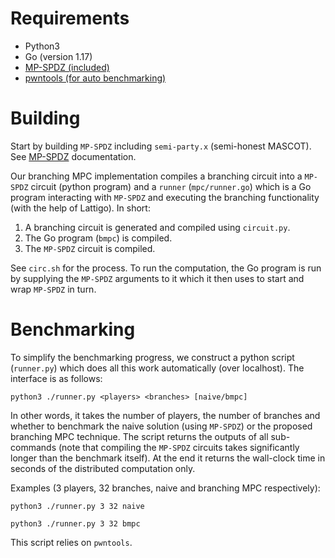 # Requirements

- Python3
- Go (version 1.17)
- [MP-SPDZ (included)](https://github.com/data61/MP-SPDZ)
- [pwntools (for auto benchmarking)](https://github.com/Gallopsled/pwntools)

# Building

Start by building `MP-SPDZ` including `semi-party.x` (semi-honest MASCOT). See [MP-SPDZ](https://github.com/data61/MP-SPDZ) documentation.

Our branching MPC implementation compiles a branching circuit into a `MP-SPDZ` circuit (python program) and a `runner` (`mpc/runner.go`) which is a Go program interacting
with `MP-SPDZ` and executing the branching functionality (with the help of Lattigo).
In short:

1. A branching circuit is generated and compiled using `circuit.py`.
2. The Go program (`bmpc`) is compiled.
3. The `MP-SPDZ` circuit is compiled.

See `circ.sh` for the process.
To run the computation, the Go program is run by supplying the `MP-SPDZ` arguments to it which it then uses to start and wrap `MP-SPDZ` in turn.

# Benchmarking

To simplify the benchmarking progress, we construct a python script (`runner.py`) which does all this work automatically (over localhost).
The interface is as follows:

```
python3 ./runner.py <players> <branches> [naive/bmpc]
```

In other words, it takes the number of players, the number of branches and whether to benchmark the naive solution (using `MP-SPDZ`) or the proposed branching MPC technique.
The script returns the outputs of all sub-commands (note that compiling the `MP-SPDZ` circuits takes significantly longer than the benchmark itself).
At the end it returns the wall-clock time in seconds of the distributed computation only.

Examples (3 players, 32 branches, naive and branching MPC respectively):

```
python3 ./runner.py 3 32 naive
```

```
python3 ./runner.py 3 32 bmpc
```

This script relies on `pwntools`.
